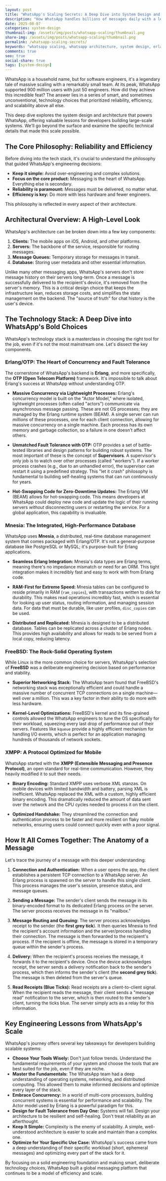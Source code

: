 ```yaml
---
layout: post
title: "WhatsApp's Scaling Secrets: A Deep Dive into System Design and Architecture"
description: "How WhatsApp handles billions of messages daily with a lean engineering team, and what developers can learn from their technology choices."
date: 2025-08-07
categories: system-design
thumbnail-img: /assets/img/posts/whatsapp-scaling/thumbnail.png
share-img: /assets/img/posts/whatsapp-scaling/thumbnail.png
permalink: /whatsapp-scaling-secrets/
keywords: "whatsapp scaling, whatsapp architecture, system design, erlang, mnesia, freebsd, xmpp, messaging app, concurrency"
comments: true
seo: true
social-share: true
tags: [system-design]
---
```


WhatsApp is a household name, but for software engineers, it's a legendary tale of massive scaling with a remarkably small team. At its peak, WhatsApp supported 900 million users with just 50 engineers. How did they achieve this incredible feat? The answer lies in a series of smart, and sometimes unconventional, technology choices that prioritized reliability, efficiency, and scalability above all else.

This deep dive explores the system design and architecture that powers WhatsApp, offering valuable lessons for developers building large-scale systems. We'll go beyond the surface and examine the specific technical details that made this scale possible.

## The Core Philosophy: Reliability and Efficiency

Before diving into the tech stack, it's crucial to understand the philosophy that guided WhatsApp's engineering decisions:

- **Keep it simple:** Avoid over-engineering and complex solutions.
- **Focus on the core product:** Messaging is the heart of WhatsApp. Everything else is secondary.
- **Reliability is paramount:** Messages must be delivered, no matter what.
- **Efficiency is key:** Do more with less hardware and fewer engineers.

This philosophy is reflected in every aspect of their architecture.

## Architectural Overview: A High-Level Look

WhatsApp's architecture can be broken down into a few key components:

1.  **Clients:** The mobile apps on iOS, Android, and other platforms.
2.  **Servers:** The backbone of the service, responsible for routing messages.
3.  **Message Queues:** Temporary storage for messages in transit.
4.  **Database:** Storing user metadata and other essential information.

Unlike many other messaging apps, WhatsApp's servers don't store message history on their servers long-term. Once a message is successfully delivered to the recipient's device, it's removed from the server's memory. This is a critical design choice that keeps the infrastructure lean, reduces storage costs, and simplifies the state management on the backend. The "source of truth" for chat history is the user's device.

## The Technology Stack: A Deep Dive into WhatsApp's Bold Choices

WhatsApp's technology stack is a masterclass in choosing the right tool for the job, even if it's not the most mainstream one. Let's dissect the key components.

### Erlang/OTP: The Heart of Concurrency and Fault Tolerance

The cornerstone of WhatsApp's backend is **Erlang**, and more specifically, the **OTP (Open Telecom Platform)** framework. It's impossible to talk about Erlang's success at WhatsApp without understanding OTP.

-   **Massive Concurrency via Lightweight Processes:** Erlang's concurrency model is built on the "Actor Model," where isolated, lightweight processes (often called "actors") communicate via asynchronous message passing. These are not OS processes; they are managed by the Erlang runtime system (BEAM). A single server can run *millions* of these processes, one for each client connection, allowing for massive concurrency on a single machine. Each process has its own memory and garbage collection, so a failure in one doesn't affect others.

-   **Unmatched Fault Tolerance with OTP:** OTP provides a set of battle-tested libraries and design patterns for building robust systems. The most important of these is the concept of **Supervisors**. A supervisor's only job is to watch over other processes (called "workers"). If a worker process crashes (e.g., due to an unhandled error), the supervisor can restart it using a predefined strategy. This "let it crash" philosophy is fundamental to building self-healing systems that can run continuously for years.

-   **Hot-Swapping Code for Zero-Downtime Updates:** The Erlang VM (BEAM) allows for hot-swapping code. This means developers at WhatsApp could deploy new code and update the logic of their running servers *without* disconnecting users or restarting the service. For a global application, this capability is invaluable.

### Mnesia: The Integrated, High-Performance Database

WhatsApp uses **Mnesia**, a distributed, real-time database management system that comes packaged with Erlang/OTP. It's not a general-purpose database like PostgreSQL or MySQL; it's purpose-built for Erlang applications.

-   **Seamless Erlang Integration:** Mnesia's data types are Erlang terms, meaning there's no impedance mismatch or need for an ORM. This tight integration makes it incredibly fast and easy to work with from Erlang code.

-   **RAM-First for Extreme Speed:** Mnesia tables can be configured to reside primarily in RAM (`ram_copies`), with transactions written to disk for durability. This makes read operations incredibly fast, which is essential for looking up user status, routing information, and managing session data. For data that must be durable, like user profiles, `disc_copies` can be used.

-   **Distributed and Replicated:** Mnesia is designed to be a distributed database. Tables can be replicated across a cluster of Erlang nodes. This provides high availability and allows for reads to be served from a local copy, reducing latency.

### FreeBSD: The Rock-Solid Operating System

While Linux is the more common choice for servers, WhatsApp's selection of **FreeBSD** was a deliberate engineering decision based on performance and stability.

-   **Superior Networking Stack:** The WhatsApp team found that FreeBSD's networking stack was exceptionally efficient and could handle a massive number of concurrent TCP connections on a single machine—well over a million. This was a key factor in their ability to do more with less hardware.

-   **Kernel-Level Optimizations:** FreeBSD's kernel and its fine-grained controls allowed the WhatsApp engineers to tune the OS specifically for their workload, squeezing every last drop of performance out of their servers. Features like `kqueue` provide a highly efficient mechanism for handling I/O events, which is perfect for an application managing hundreds of thousands of network sockets.

### XMPP: A Protocol Optimized for Mobile

WhatsApp started with the **XMPP (Extensible Messaging and Presence Protocol)**, an open standard for real-time communication. However, they heavily modified it to suit their needs.

-   **Binary Encoding:** Standard XMPP uses verbose XML stanzas. On mobile devices with limited bandwidth and battery, parsing XML is inefficient. WhatsApp replaced the XML with a custom, highly efficient binary encoding. This dramatically reduced the amount of data sent over the network and the CPU cycles needed to process it on the client.

-   **Optimized Handshake:** They streamlined the connection and authentication process to be faster and more resilient on flaky mobile networks, ensuring users could connect quickly even with a poor signal.

## How It All Comes Together: The Anatomy of a Message

Let's trace the journey of a message with this deeper understanding:

1.  **Connection and Authentication:** When a user opens the app, the client establishes a persistent TCP connection to a WhatsApp server. An Erlang process is spawned on the server to handle this single client. This process manages the user's session, presence status, and message queues.

2.  **Sending a Message:** The sender's client sends the message in its binary-encoded format to its dedicated Erlang process on the server. The server process receives the message in its "mailbox."

3.  **Message Routing and Queuing:** The server process acknowledges receipt to the sender (the **first grey tick**). It then queries Mnesia to find the recipient's account information and the server/process handling their connection. The message is then forwarded to the recipient's process. If the recipient is offline, the message is stored in a temporary queue within the sender's process.

4.  **Delivery:** When the recipient's process receives the message, it forwards it to the recipient's device. Once the device acknowledges receipt, the server sends a delivery notification back to the sender's process, which then informs the sender's client (the **second grey tick**). The message is then deleted from the server's queue.

5.  **Read Receipts (Blue Ticks):** Read receipts are a client-to-client signal. When the recipient reads the message, their client sends a "message read" notification to the server, which is then routed to the sender's client, turning the ticks blue. The server simply acts as a relay for this information.

## Key Engineering Lessons from WhatsApp's Scale

WhatsApp's journey offers several key takeaways for developers building scalable systems:

-   **Choose Your Tools Wisely:** Don't just follow trends. Understand the fundamental requirements of your system and choose the tools that are best suited for the job, even if they are niche.
-   **Master the Fundamentals:** The WhatsApp team had a deep understanding of operating systems, networking, and distributed computing. This allowed them to make informed decisions and optimize every layer of the stack.
-   **Embrace Concurrency:** In a world of multi-core processors, building concurrent systems is essential for performance and scalability. The Actor model used by Erlang is a powerful paradigm for this.
-   **Design for Fault Tolerance from Day One:** Systems will fail. Design your architecture to be resilient and self-healing. Don't treat reliability as an afterthought.
-   **Keep It Simple:** Complexity is the enemy of scalability. A simple, well-understood architecture is easier to scale and maintain than a complex one.
-   **Optimize for Your Specific Use Case:** WhatsApp's success came from a deep understanding of their specific workload (short, ephemeral messages) and optimizing every part of the stack for it.

By focusing on a solid engineering foundation and making smart, deliberate technology choices, WhatsApp built a global messaging platform that continues to be a model of efficiency and scale.
